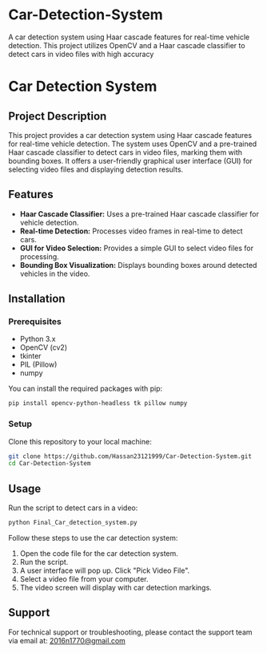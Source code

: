 # Car-Detection-System
A car detection system using Haar cascade features for real-time vehicle detection. This project utilizes OpenCV and a Haar cascade classifier to detect cars in video files with high accuracy


# Car Detection System

## Project Description
This project provides a car detection system using Haar cascade features for real-time vehicle detection. The system uses OpenCV and a pre-trained Haar cascade classifier to detect cars in video files, marking them with bounding boxes. It offers a user-friendly graphical user interface (GUI) for selecting video files and displaying detection results.

## Features
- **Haar Cascade Classifier:** Uses a pre-trained Haar cascade classifier for vehicle detection.
- **Real-time Detection:** Processes video frames in real-time to detect cars.
- **GUI for Video Selection:** Provides a simple GUI to select video files for processing.
- **Bounding Box Visualization:** Displays bounding boxes around detected vehicles in the video.

## Installation

### Prerequisites
- Python 3.x
- OpenCV (cv2)
- tkinter
- PIL (Pillow)
- numpy

You can install the required packages with pip:
```bash
pip install opencv-python-headless tk pillow numpy
```

### Setup
Clone this repository to your local machine:
```bash
git clone https://github.com/Hassan23121999/Car-Detection-System.git
cd Car-Detection-System
```

## Usage
Run the script to detect cars in a video:
```bash
python Final_Car_detection_system.py
```
Follow these steps to use the car detection system:
1. Open the code file for the car detection system.
2. Run the script.
3. A user interface will pop up. Click "Pick Video File".
4. Select a video file from your computer.
5. The video screen will display with car detection markings.



## Support
For technical support or troubleshooting, please contact the support team via email at:
2016n1770@gmail.com
